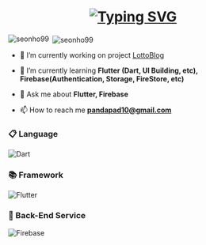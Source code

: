 <h1 align="center"><a href="https://git.io/typing-svg"><img src="https://readme-typing-svg.demolab.com?font=Sour+Gummy&size=37&pause=1000&color=000000&width=435&lines=Hi+I'm+Flutter+Developer+!;Thanks+for+visiting+GitHub" alt="Typing SVG" /></a></h1>
          
<p><img align="left" src="https://github-readme-stats.vercel.app/api/top-langs?username=seonho99&show_icons=true&locale=en&layout=compact" alt="seonho99" /></p>
     
<p>&nbsp;<img align="center" src="https://github-readme-stats.vercel.app/api?username=seonho99&show_icons=true&locale=en" alt="seonho99" /></p>
     
- 🔭 I’m currently working on project [LottoBlog](https://github.com/seonho99/lottoblog)
     
- 🌱 I’m currently learning **Flutter (Dart, UI Building, etc), Firebase(Authentication, Storage, FireStore, etc)**
     
- 💬 Ask me about **Flutter, Firebase**
      
- 📫 How to reach me **pandapad10@gmail.com**
     
### 📋 Language
![Dart](https://img.shields.io/badge/dart-%230175C2.svg?style=for-the-badge&logo=dart&logoColor=white)

### 📚 Framework
![Flutter](https://img.shields.io/badge/Flutter-%2302569B.svg?style=for-the-badge&logo=Flutter&logoColor=white)

### 💾 Back-End Service
![Firebase](https://img.shields.io/badge/firebase-a08021?style=for-the-badge&logo=firebase&logoColor=ffcd34)
